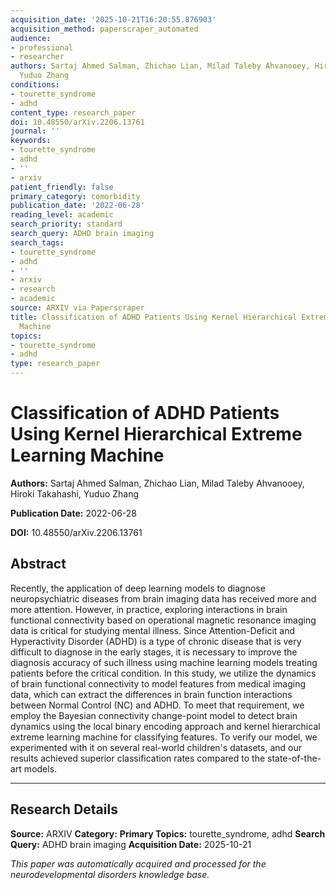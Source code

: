 ```yaml
---
acquisition_date: '2025-10-21T16:20:55.876903'
acquisition_method: paperscraper_automated
audience:
- professional
- researcher
authors: Sartaj Ahmed Salman, Zhichao Lian, Milad Taleby Ahvanooey, Hiroki Takahashi,
  Yuduo Zhang
conditions:
- tourette_syndrome
- adhd
content_type: research_paper
doi: 10.48550/arXiv.2206.13761
journal: ''
keywords:
- tourette_syndrome
- adhd
- ''
- arxiv
patient_friendly: false
primary_category: comorbidity
publication_date: '2022-06-28'
reading_level: academic
search_priority: standard
search_query: ADHD brain imaging
search_tags:
- tourette_syndrome
- adhd
- ''
- arxiv
- research
- academic
source: ARXIV via Paperscraper
title: Classification of ADHD Patients Using Kernel Hierarchical Extreme Learning
  Machine
topics:
- tourette_syndrome
- adhd
type: research_paper
---
```


# Classification of ADHD Patients Using Kernel Hierarchical Extreme Learning Machine

**Authors:** Sartaj Ahmed Salman, Zhichao Lian, Milad Taleby Ahvanooey, Hiroki Takahashi, Yuduo Zhang

**Publication Date:** 2022-06-28

**DOI:** 10.48550/arXiv.2206.13761

## Abstract

Recently, the application of deep learning models to diagnose neuropsychiatric diseases from brain imaging data has received more and more attention. However, in practice, exploring interactions in brain functional connectivity based on operational magnetic resonance imaging data is critical for studying mental illness. Since Attention-Deficit and Hyperactivity Disorder (ADHD) is a type of chronic disease that is very difficult to diagnose in the early stages, it is necessary to improve the diagnosis accuracy of such illness using machine learning models treating patients before the critical condition. In this study, we utilize the dynamics of brain functional connectivity to model features from medical imaging data, which can extract the differences in brain function interactions between Normal Control (NC) and ADHD. To meet that requirement, we employ the Bayesian connectivity change-point model to detect brain dynamics using the local binary encoding approach and kernel hierarchical extreme learning machine for classifying features. To verify our model, we experimented with it on several real-world children's datasets, and our results achieved superior classification rates compared to the state-of-the-art models.

---

## Research Details

**Source:** ARXIV
**Category:** 
**Primary Topics:** tourette_syndrome, adhd
**Search Query:** ADHD brain imaging
**Acquisition Date:** 2025-10-21

*This paper was automatically acquired and processed for the neurodevelopmental disorders knowledge base.*
